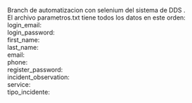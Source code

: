 Branch de automatizacion con selenium del sistema de DDS
.                                   
El archivo parametros.txt tiene todos los datos en este orden:     
login_email:   
login_password:  
first_name:  
last_name:  
email:  
phone:  
register_password:  
incident_observation:  
service:  
tipo_incidente: 

